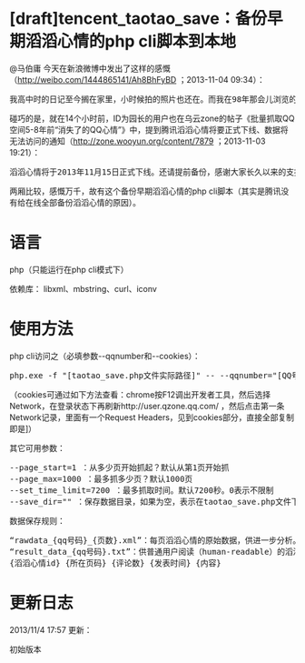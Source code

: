 [draft]tencent_taotao_save：备份早期滔滔心情的php cli脚本到本地
======

@马伯庸 今天在新浪微博中发出了这样的感慨（http://weibo.com/1444865141/Ah8BhFyBD ；2013-11-04 09:34）：

<pre>
我高中时的日记至今搁在家里，小时候拍的照片也还在。而我在98年那会儿浏览的网站和论坛已经消失得干干净净，个别论坛也许还在某个硬盘深处留有备份，但大部分帖子连备份都没有就彻底消失。几百年后，谁要想研究那段时期的网络史，恐怕史料会相当缺乏。网络到底是让痕迹保存更加容易呢还是相反？
</pre>

碰巧的是，就在14个小时前，ID为园长的用户也在乌云zone的帖子《批量抓取QQ空间5-8年前“消失了的QQ心情”》中，提到腾讯滔滔心情将要正式下线、数据将无法访问的通知（http://zone.wooyun.org/content/7879 ；2013-11-03 19:21）：

<pre>
滔滔心情将于2013年11月15日正式下线。还请提前备份，感谢大家长久以来的支持！更多精彩，请继续关注说说，返回【说说首页】
</pre>

两厢比较，感慨万千，故有这个备份早期滔滔心情的php cli脚本（其实是腾讯没有给在线全部备份滔滔心情的原因）。


语言
======
php（只能运行在php cli模式下）

依赖库：
libxml、mbstring、curl、iconv


使用方法
======
php cli访问之（必填参数--qqnumber和--cookies）：
<pre>
php.exe -f "[taotao_save.php文件实际路径]" -- --qqnumber="[QQ号码]" --cookies="[登录访问http://user.qzone.qq.com/后的cookies]"
</pre>

（cookies可通过如下方法查看：chrome按F12调出开发者工具，然后选择Network，在登录状态下再刷新http://user.qzone.qq.com/ ，然后点击第一条Network记录，里面有一个Request Headers，见到cookies部分，直接全部复制即是]）


其它可用参数：

<pre>
--page_start=1 ：从多少页开始抓起？默认从第1页开始抓
--page_max=1000 ：最多抓多少页？默认1000页
--set_time_limit=7200 ：最多抓取时间。默认7200秒。0表示不限制
--save_dir="" ：保存数据目录，如果为空，表示在taotao_save.php文件下自动创建一个保存目录
</pre>


数据保存规则：
<pre>
“rawdata_{qq号码}_{页数}.xml”：每页滔滔心情的原始数据，供进一步分析。
“result_data_{qq号码}.txt”：供普通用户阅读（human-readable）的滔滔心情。每一行分别为：
{滔滔心情id} {所在页码} {评论数} {发表时间} {内容}
</pre>


更新日志
======
2013/11/4 17:57 更新：

初始版本

